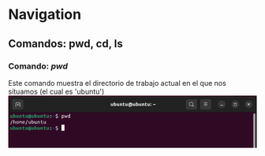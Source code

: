 # Navigation
 
## Comandos: pwd, cd, ls

### Comando: *pwd*
Este comando muestra el directorio de trabajo actual en el que nos situamos (el cual es 'ubuntu')
![](https://github.com/DianaLlamoca/ComputacionParalelaYDistribuida/blob/main/pwd.PNG)
